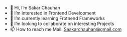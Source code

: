 - 👋 Hi, I’m Sakar Chauhan
- 👀 I’m interested in Frontend Development
- 🌱 I’m currently learning Frotnend Frameworks
- 💞️ I’m looking to collaborate on interesting Projects
- 📫 How to reach me Mail: Saakarchauhan@gmail.com
